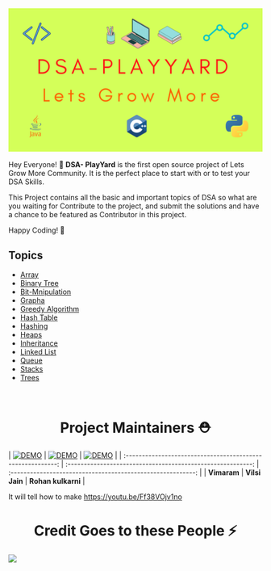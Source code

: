 <img src="DSA-Playyard.png">

Hey Everyone! 👋 ****DSA- PlayYard**** is the first open source project of Lets Grow More Community. It is the perfect place to start with or to test your DSA Skills.

This Project contains all the basic and important topics of DSA so what are you waiting for Contribute to the project, and submit the solutions and have a chance to be featured as Contributor in this project.

Happy Coding! 🙂

## Topics
- [Array](https://github.com/LetsGrowMoreCommunity/DSA-Playyard/tree/main/Array)
- [Binary Tree](https://github.com/LetsGrowMoreCommunity/DSA-Playyard/tree/main/Binary%20Tree)
- [Bit-Mnipulation](https://github.com/LetsGrowMoreCommunity/DSA-Playyard/tree/main/Bit-Manipulation)
- [Grapha](https://github.com/LetsGrowMoreCommunity/DSA-Playyard/tree/main/Graphs)
- [Greedy Algorithm](https://github.com/LetsGrowMoreCommunity/DSA-Playyard/tree/main/Greedy%20Algorithm)
- [Hash Table](https://github.com/LetsGrowMoreCommunity/DSA-Playyard/tree/main/Hash%20Table)
- [Hashing](https://github.com/LetsGrowMoreCommunity/DSA-Playyard/tree/main/Hashing)
- [Heaps](https://github.com/LetsGrowMoreCommunity/DSA-Playyard/tree/main/Heap)
- [Inheritance](https://github.com/LetsGrowMoreCommunity/DSA-Playyard/tree/main/Inheritence)
- [Linked List](https://github.com/LetsGrowMoreCommunity/DSA-Playyard/tree/main/Linked%20List)
- [Queue](https://github.com/LetsGrowMoreCommunity/DSA-Playyard/tree/main/Queue)
- [Stacks](https://github.com/LetsGrowMoreCommunity/DSA-Playyard/tree/main/Stack)
- [Trees](https://github.com/LetsGrowMoreCommunity/DSA-Playyard/tree/main/Trees)

<br><h1 align="center">Project Maintainers ⛑</h1>
| [![DEMO](https://github.com/demo.png)](https://github.com/) | [![DEMO](https://github.com/demo.png)](https://github.com/) | [![DEMO](https://github.com/demo.png)](https://github.com/) |
| :---------------------------------------------------------: | :---------------------------------------------------------: | :---------------------------------------------------------: |
|                         **Vimaram**                          |                         **Vilsi Jain**                          |                         **Rohan kulkarni**                          |

It will tell how to make https://youtu.be/Ff38VOjv1no
<h1 align="center">Credit Goes to these People ⚡</h1>
<a href="https://github.com/LetsGrowMoreCommunity/DSA-Playyard/graphs/contributors">
  <img src="https://contrib.rocks/image?repo=LetsGrowMoreCommunity/DSA-Playyard" />
</a>
